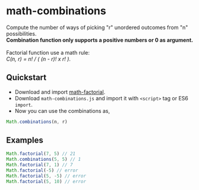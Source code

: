 # math-combinations
Compute the number of ways of picking "r" unordered outcomes from "n" possibilities. <br>
**Combination function only supports a positive numbers or 0 as argument.** <br> <br>
Factorial function use a math rule: <br>
_C(n, r) = n! / ( (n - r)! x r! )_.
## Quickstart
  * Download and import [math-factorial](https://github.com/mix0000/math-factorial). 
  * Download `math-combinations.js` and import it with `<script>` tag or ES6 `import`.
  * Now you can use the combinations as,
   ```javascript
 Math.combinations(n, r)
```
## Examples 
 ```javascript
 Math.factorial(7, 5) // 21
 Math.combinations(5, 5) // 1
 Math.factorial(7, 1) // 7
 Math.factorial(-5) // error
 Math.factorial(5, -5) // error
 Math.factorial(5, 10) // error
```
